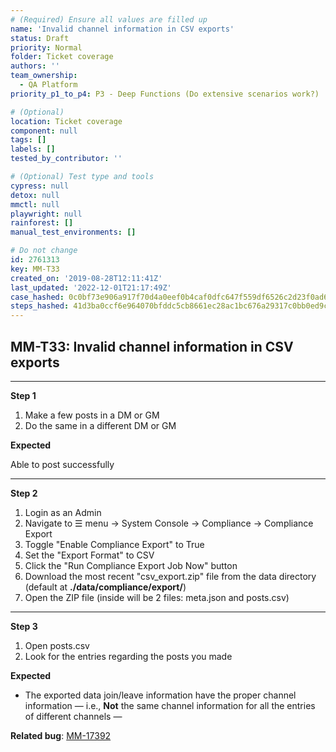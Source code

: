 ```yaml
---
# (Required) Ensure all values are filled up
name: 'Invalid channel information in CSV exports'
status: Draft
priority: Normal
folder: Ticket coverage
authors: ''
team_ownership:
  - QA Platform
priority_p1_to_p4: P3 - Deep Functions (Do extensive scenarios work?)

# (Optional)
location: Ticket coverage
component: null
tags: []
labels: []
tested_by_contributor: ''

# (Optional) Test type and tools
cypress: null
detox: null
mmctl: null
playwright: null
rainforest: []
manual_test_environments: []

# Do not change
id: 2761313
key: MM-T33
created_on: '2019-08-28T12:11:41Z'
last_updated: '2022-12-01T21:17:49Z'
case_hashed: 0c0bf73e906a917f70d4a0eef0b4caf0dfc647f559df6526c2d23f0ad619f8b9edefc73a5d00fd8b2bad4537b7eb9a1a
steps_hashed: 41d3ba0ccf6e964070bfddc5cb8661ec28ac1bc676a29317c0bb0ed9cc8e762170f8b29f9ab00db864dcfbe1c1b4a347
---
```


<!-- (Auto-generated) Based on frontmatter's "key" and "name" -->

## MM-T33: Invalid channel information in CSV exports

---

**Step 1**

1. Make a few posts in a DM or GM
2. Do the same in a different DM or GM

**Expected**

Able to post successfully

---

**Step 2**

1. Login as an Admin
2. Navigate to ☰ menu → System Console → Compliance → Compliance Export
3. Toggle "Enable Compliance Export" to True
4. Set the "Export Format" to CSV
5. Click the "Run Compliance Export Job Now" button
6. Download the most recent "csv\_export.zip" file from the data directory (default at **./data/compliance/export/**)
7. Open the ZIP file (inside will be 2 files: meta.json and posts.csv)

---

**Step 3**

1. Open posts.csv
2. Look for the entries regarding the posts you made

**Expected**

- The exported data join/leave information have the proper channel information — i.e., **Not** the same channel information for all the entries of different channels —

**Related bug**: [MM-17392](https://mattermost.atlassian.net/browse/MM-17392)
